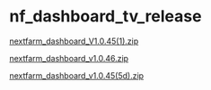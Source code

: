 # nf_dashboard_tv_release

[nextfarm_dashboard_V1.0.45(1).zip](https://github.com/user-attachments/files/17060519/nextfarm_dashboard_V1.0.45.1.zip)



[nextfarm_dashboard_v1.0.46.zip](https://github.com/user-attachments/files/17077773/nextfarm_dashboard_v1.0.46.zip)



[nextfarm_dashboard_v1.0.45(5d).zip](https://github.com/user-attachments/files/17092830/nextfarm_dashboard_v1.0.45.5d.zip)
